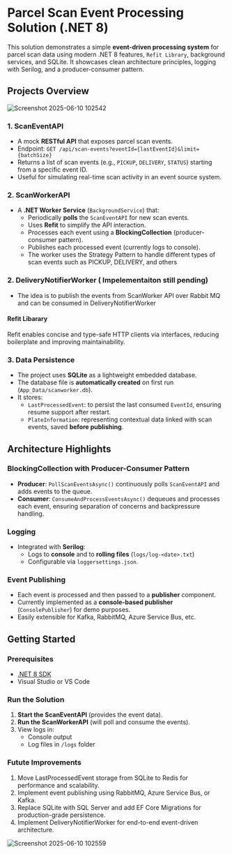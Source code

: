 # Parcel Scan Event Processing Solution (.NET 8)

This solution demonstrates a simple **event-driven processing system** for parcel scan data using modern .NET 8 features, `Refit Library`, background services, and SQLite. It showcases clean architecture principles, logging with Serilog, and a producer-consumer pattern.

## Projects Overview

![Screenshot 2025-06-10 102542](https://github.com/user-attachments/assets/e39e5b73-fb00-4858-b5a0-3af2aba8bfc9)


### 1. **ScanEventAPI**

- A mock **RESTful API** that exposes parcel scan events.
- Endpoint: `GET /api/scan-events?eventId={lastEventId}&limit={batchSize}`
- Returns a list of scan events (e.g., `PICKUP`, `DELIVERY`, `STATUS`) starting from a specific event ID.
- Useful for simulating real-time scan activity in an event source system.

### 2. **ScanWorkerAPI**

- A **.NET Worker Service** (`BackgroundService`) that:
  - Periodically **polls** the `ScanEventAPI` for new scan events.
  - Uses **Refit** to simplify the API interaction.
  - Processes each event using a **BlockingCollection** (producer-consumer pattern).
  - Publishes each processed event (currently logs to console).
  - The worker uses the Strategy Pattern to handle different types of scan events such as PICKUP, DELIVERY, and others

### 2. **DeliveryNotifierWorker** ( Impelementaiton still pending)

- The idea is to publish the events from ScanWorker API over Rabbit MQ and can be consumed in DeliveryNotifierWorker

#### Refit Libarary 
Refit enables concise and type-safe HTTP clients via interfaces, reducing boilerplate and improving maintainability.

### 3. **Data Persistence**

- The project uses **SQLite** as a lightweight embedded database.
- The database file is **automatically created** on first run (`App_Data/scanworker.db`).
- It stores:
  - `LastProcessedEvent`: to persist the last consumed `EventId`, ensuring resume support after restart.
  - `PlateInformation`: representing contextual data linked with scan events, saved **before publishing**.

## Architecture Highlights

### BlockingCollection with Producer-Consumer Pattern

- **Producer**: `PollScanEventsAsync()` continuously polls `ScanEventAPI` and adds events to the queue.
- **Consumer**: `ConsumeAndProcessEventsAsync()` dequeues and processes each event, ensuring separation of concerns and backpressure handling.

### Logging

- Integrated with **Serilog**:
  - Logs to **console** and to **rolling files** (`logs/log-<date>.txt`)
  - Configurable via `loggersettings.json`.

### Event Publishing

- Each event is processed and then passed to a **publisher** component.
- Currently implemented as a **console-based publisher** (`ConsolePublisher`) for demo purposes.
- Easily extensible for Kafka, RabbitMQ, Azure Service Bus, etc.


## Getting Started

### Prerequisites
- [.NET 8 SDK](https://dotnet.microsoft.com/download)
- Visual Studio or VS Code

### Run the Solution

1. **Start the ScanEventAPI** (provides the event data).
2. **Run the ScanWorkerAPI** (will poll and consume the events).
3. View logs in:
   - Console output
   - Log files in `/logs` folder

### Futute Improvements
1. Move LastProcessedEvent storage from SQLite to Redis for performance and scalability.
2. Implement event publishing using RabbitMQ, Azure Service Bus, or Kafka.
3. Replace SQLite with SQL Server and add EF Core Migrations for production-grade persistence.
4. Implement DeliveryNotifierWorker for end-to-end event-driven architecture.

![Screenshot 2025-06-10 102559](https://github.com/user-attachments/assets/dacd98ce-299f-4f77-b7f3-43397c5dd8d2)
